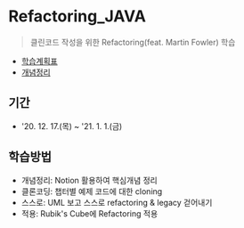 # Refactoring_JAVA
> 클린코드 작성을 위한 Refactoring(feat. Martin Fowler) 학습
* [학습계획표](https://docs.google.com/spreadsheets/d/1E4ZqrEOs7lTRJ1yqNe3xeu9PbDd3iUH4lcl7oTyWWlg/edit?usp=sharing)
* [개념정리](https://www.notion.so/Refactoring-f233fd74305c4689ba95e44399004a13)
## 기간
* '20. 12. 17.(목) ~ '21. 1. 1.(금)
## 학습방법
* 개념정리: Notion 활용하여 핵심개념 정리
* 클론코딩: 챕터별 예제 코드에 대한 cloning
* 스스로: UML 보고 스스로 refactoring & legacy 걷어내기
* 적용: Rubik's Cube에 Refactoring 적용
